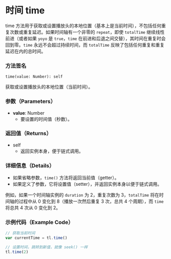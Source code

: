 # 时间 time

time 方法用于获取或设置播放头的本地位置（基本上是当前时间），不包括任何重复次数或重复延迟。如果时间轴有一个非零的 `repeat`，即使 `totalTime` 继续线性前进（或者如果 `yoyo` 是 `true`，`time` 在前进和后退之间交替），其时间在重复时会回到零。`time` 永远不会超过持续时间，而 `totalTime` 反映了包括任何重复和重复延迟在内的总时间。

### 方法签名

```plaintext
time(value: Number): self
```

获取或设置播放头的本地位置（当前时间）。

### 参数（Parameters）

- **value**: Number
  - 要设置的时间值（秒数）。

### 返回值（Returns）

- self
  - 返回实例本身，便于链式调用。

### 详细信息（Details）

- 如果省略参数，`time()` 方法将返回当前值（getter）。
- 如果定义了参数，它将设置值（setter），并返回实例本身以便于链式调用。

例如，如果一个时间轴实例的 `duration` 为 2，重复次数为 3，`totalTime` 将在时间轴的过程中从 0 变化到 8（播放一次然后重复 3 次，总共 4 个周期），而 `time` 将总共 4 次从 0 变化到 2。

### 示例代码（Example Code）

```javascript
// 获取当前时间
var currentTime = tl.time()

// 设置时间，跳转到新值，就像 seek() 一样
tl.time(2)
```
